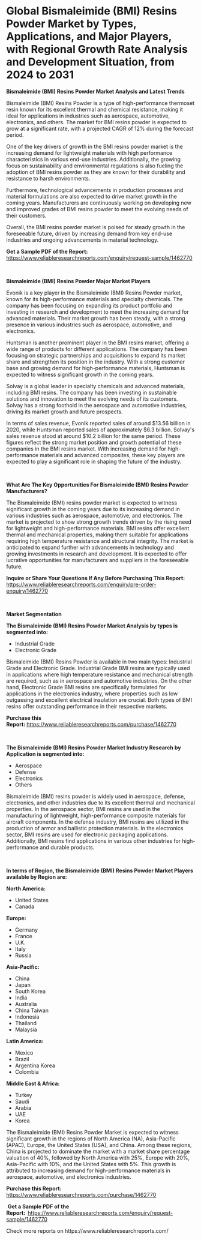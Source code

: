<p><h1>Global Bismaleimide (BMI) Resins Powder Market by Types, Applications, and Major Players, with Regional Growth Rate Analysis and Development Situation, from 2024 to 2031</h1></p><p><strong>Bismaleimide (BMI) Resins Powder Market Analysis and Latest Trends</strong></p>
<p><p>Bismaleimide (BMI) Resins Powder is a type of high-performance thermoset resin known for its excellent thermal and chemical resistance, making it ideal for applications in industries such as aerospace, automotive, electronics, and others. The market for BMI resins powder is expected to grow at a significant rate, with a projected CAGR of 12% during the forecast period.</p><p>One of the key drivers of growth in the BMI resins powder market is the increasing demand for lightweight materials with high performance characteristics in various end-use industries. Additionally, the growing focus on sustainability and environmental regulations is also fueling the adoption of BMI resins powder as they are known for their durability and resistance to harsh environments.</p><p>Furthermore, technological advancements in production processes and material formulations are also expected to drive market growth in the coming years. Manufacturers are continuously working on developing new and improved grades of BMI resins powder to meet the evolving needs of their customers.</p><p>Overall, the BMI resins powder market is poised for steady growth in the foreseeable future, driven by increasing demand from key end-use industries and ongoing advancements in material technology.</p></p>
<p><strong>Get a Sample PDF of the Report:&nbsp;</strong> <a href="https://www.reliableresearchreports.com/enquiry/request-sample/1462770">https://www.reliableresearchreports.com/enquiry/request-sample/1462770</a></p>
<p>&nbsp;</p>
<p><strong>Bismaleimide (BMI) Resins Powder Major Market Players</strong></p>
<p><p>Evonik is a key player in the Bismaleimide (BMI) Resins Powder market, known for its high-performance materials and specialty chemicals. The company has been focusing on expanding its product portfolio and investing in research and development to meet the increasing demand for advanced materials. Their market growth has been steady, with a strong presence in various industries such as aerospace, automotive, and electronics.</p><p>Huntsman is another prominent player in the BMI resins market, offering a wide range of products for different applications. The company has been focusing on strategic partnerships and acquisitions to expand its market share and strengthen its position in the industry. With a strong customer base and growing demand for high-performance materials, Huntsman is expected to witness significant growth in the coming years.</p><p>Solvay is a global leader in specialty chemicals and advanced materials, including BMI resins. The company has been investing in sustainable solutions and innovation to meet the evolving needs of its customers. Solvay has a strong foothold in the aerospace and automotive industries, driving its market growth and future prospects.</p><p>In terms of sales revenue, Evonik reported sales of around $13.56 billion in 2020, while Huntsman reported sales of approximately $6.3 billion. Solvay's sales revenue stood at around $10.2 billion for the same period. These figures reflect the strong market position and growth potential of these companies in the BMI resins market. With increasing demand for high-performance materials and advanced composites, these key players are expected to play a significant role in shaping the future of the industry.</p></p>
<p>&nbsp;</p>
<p><strong>What Are The Key Opportunities For Bismaleimide (BMI) Resins Powder Manufacturers?</strong></p>
<p><p>The Bismaleimide (BMI) resins powder market is expected to witness significant growth in the coming years due to its increasing demand in various industries such as aerospace, automotive, and electronics. The market is projected to show strong growth trends driven by the rising need for lightweight and high-performance materials. BMI resins offer excellent thermal and mechanical properties, making them suitable for applications requiring high temperature resistance and structural integrity. The market is anticipated to expand further with advancements in technology and growing investments in research and development. It is expected to offer lucrative opportunities for manufacturers and suppliers in the foreseeable future.</p></p>
<p><strong>Inquire or Share Your Questions If Any Before Purchasing This Report:</strong> <a href="https://www.reliableresearchreports.com/enquiry/pre-order-enquiry/1462770">https://www.reliableresearchreports.com/enquiry/pre-order-enquiry/1462770</a></p>
<p>&nbsp;</p>
<p><strong>Market Segmentation</strong></p>
<p><strong>The Bismaleimide (BMI) Resins Powder Market Analysis by types is segmented into:</strong></p>
<p><ul><li>Industrial Grade</li><li>Electronic Grade</li></ul></p>
<p><p>Bismaleimide (BMI) Resins Powder is available in two main types: Industrial Grade and Electronic Grade. Industrial Grade BMI resins are typically used in applications where high temperature resistance and mechanical strength are required, such as in aerospace and automotive industries. On the other hand, Electronic Grade BMI resins are specifically formulated for applications in the electronics industry, where properties such as low outgassing and excellent electrical insulation are crucial. Both types of BMI resins offer outstanding performance in their respective markets.</p></p>
<p><strong>Purchase this Report:&nbsp;</strong><a href="https://www.reliableresearchreports.com/purchase/1462770">https://www.reliableresearchreports.com/purchase/1462770</a></p>
<p>&nbsp;</p>
<p><strong>The Bismaleimide (BMI) Resins Powder Market Industry Research by Application is segmented into:</strong></p>
<p><ul><li>Aerospace</li><li>Defense</li><li>Electronics</li><li>Others</li></ul></p>
<p><p>Bismaleimide (BMI) resins powder is widely used in aerospace, defense, electronics, and other industries due to its excellent thermal and mechanical properties. In the aerospace sector, BMI resins are used in the manufacturing of lightweight, high-performance composite materials for aircraft components. In the defense industry, BMI resins are utilized in the production of armor and ballistic protection materials. In the electronics sector, BMI resins are used for electronic packaging applications. Additionally, BMI resins find applications in various other industries for high-performance and durable products.</p></p>
<p>&nbsp;</p>
<p><strong>In terms of Region, the Bismaleimide (BMI) Resins Powder Market Players available by Region are:</strong></p>
<p>
    <p> <strong> North America: </strong>
        <ul>
            <li>United States</li>
            <li>Canada</li>
        </ul>
        </p> 
    <p> <strong> Europe: </strong>
        <ul>
            <li>Germany</li>
            <li>France</li>
            <li>U.K.</li>
            <li>Italy</li>
            <li>Russia</li>
        </ul>
        </p> 
    <p> <strong> Asia-Pacific: </strong>
        <ul>
            <li>China</li>
            <li>Japan</li>
            <li>South Korea</li>
            <li>India</li>
            <li>Australia</li>
            <li>China Taiwan</li>
            <li>Indonesia</li>
            <li>Thailand</li>
            <li>Malaysia</li>
        </ul>
        </p> 
    <p> <strong> Latin America: </strong>
        <ul>
            <li>Mexico</li>
            <li>Brazil</li>
            <li>Argentina Korea</li>
            <li>Colombia</li>
        </ul>
        </p> 
    <p> <strong> Middle East & Africa: </strong>
        <ul>
            <li>Turkey</li>
            <li>Saudi</li>
            <li>Arabia</li>
            <li>UAE</li>
            <li>Korea</li>
        </ul>
    </p>
    </p>
<p><p>The Bismaleimide (BMI) Resins Powder Market is expected to witness significant growth in the regions of North America (NA), Asia-Pacific (APAC), Europe, the United States (USA), and China. Among these regions, China is projected to dominate the market with a market share percentage valuation of 40%, followed by North America with 25%, Europe with 20%, Asia-Pacific with 10%, and the United States with 5%. This growth is attributed to increasing demand for high-performance materials in aerospace, automotive, and electronics industries.</p></p>
<p><strong>Purchase this Report: </strong><a href="https://www.reliableresearchreports.com/purchase/1462770">https://www.reliableresearchreports.com/purchase/1462770</a></p>
<p>&nbsp;<strong>Get a Sample PDF of the Report:&nbsp;&nbsp;</strong><a href="https://www.reliableresearchreports.com/enquiry/request-sample/1462770">https://www.reliableresearchreports.com/enquiry/request-sample/1462770</a></p>
<p><strong></strong></p>
<p>Check more reports on https://www.reliableresearchreports.com/</p>